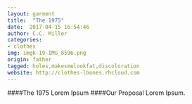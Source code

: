 ```yaml
---
layout: garment
title:  "The 1975"
date:  2017-04-15 16:54:46
author: C.C. Miller
categories:
- clothes
img: imgk-19-IMG_8596.png
origin: father
tagged: holes,makesmelookfat,discoloration
website: http://clothes-lbones.rhcloud.com
---
```

####The 1975
Lorem Ipsum
####Our Proposal
Lorem Ipsum.